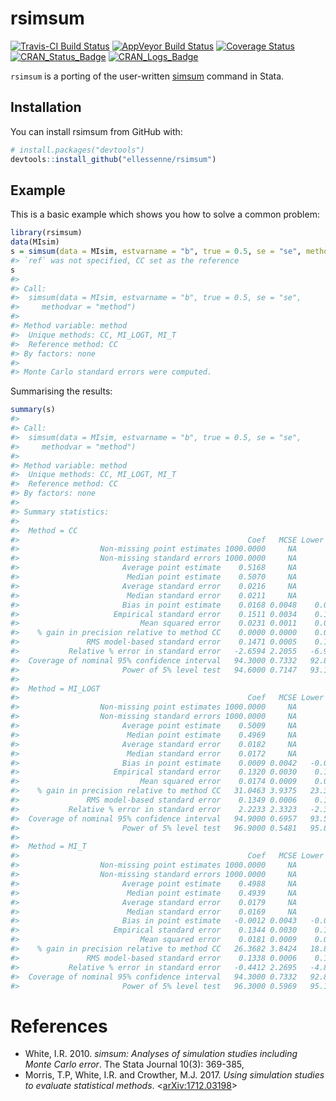 
<!-- README.md is generated from README.Rmd. Please edit that file -->
rsimsum
=======

[![Travis-CI Build Status](https://travis-ci.org/ellessenne/rsimsum.svg?branch=master)](https://travis-ci.org/ellessenne/rsimsum) [![AppVeyor Build Status](https://ci.appveyor.com/api/projects/status/github/ellessenne/rsimsum?branch=master&svg=true)](https://ci.appveyor.com/project/ellessenne/rsimsum) [![Coverage Status](https://img.shields.io/codecov/c/github/ellessenne/rsimsum/master.svg)](https://codecov.io/github/ellessenne/rsimsum?branch=master) [![CRAN\_Status\_Badge](http://www.r-pkg.org/badges/version/rsimsum)](https://cran.r-project.org/package=rsimsum) [![CRAN\_Logs\_Badge](http://cranlogs.r-pkg.org/badges/rsimsum)](https://cran.r-project.org/package=rsimsum)

`rsimsum` is a porting of the user-written [simsum](http://www.stata-journal.com/article.html?article=st0200) command in Stata.

Installation
------------

You can install rsimsum from GitHub with:

``` r
# install.packages("devtools")
devtools::install_github("ellessenne/rsimsum")
```

Example
-------

This is a basic example which shows you how to solve a common problem:

``` r
library(rsimsum)
data(MIsim)
s = simsum(data = MIsim, estvarname = "b", true = 0.5, se = "se", methodvar = "method")
#> `ref` was not specified, CC set as the reference
s
#> 
#> Call:
#>  simsum(data = MIsim, estvarname = "b", true = 0.5, se = "se", 
#>     methodvar = "method")
#> 
#> Method variable: method 
#>  Unique methods: CC, MI_LOGT, MI_T 
#>  Reference method: CC 
#> By factors: none
#> 
#> Monte Carlo standard errors were computed.
```

Summarising the results:

``` r
summary(s)
#> 
#> Call:
#>  simsum(data = MIsim, estvarname = "b", true = 0.5, se = "se", 
#>     methodvar = "method")
#> 
#> Method variable: method 
#>  Unique methods: CC, MI_LOGT, MI_T 
#>  Reference method: CC 
#> By factors: none
#> 
#> Summary statistics:
#> 
#>  Method = CC 
#>                                                   Coef   MCSE Lower 95% Upper 95%
#>                  Non-missing point estimates 1000.0000     NA        NA        NA
#>                  Non-missing standard errors 1000.0000     NA        NA        NA
#>                       Average point estimate    0.5168     NA        NA        NA
#>                        Median point estimate    0.5070     NA        NA        NA
#>                       Average standard error    0.0216     NA        NA        NA
#>                        Median standard error    0.0211     NA        NA        NA
#>                       Bias in point estimate    0.0168 0.0048    0.0074    0.0261
#>                     Empirical standard error    0.1511 0.0034    0.1445    0.1577
#>                           Mean squared error    0.0231 0.0011    0.0209    0.0253
#>    % gain in precision relative to method CC    0.0000 0.0000    0.0000    0.0000
#>               RMS model-based standard error    0.1471 0.0005    0.1461    0.1481
#>           Relative % error in standard error   -2.6594 2.2055   -6.9820    1.6633
#>  Coverage of nominal 95% confidence interval   94.3000 0.7332   92.8631   95.7369
#>                       Power of 5% level test   94.6000 0.7147   93.1992   96.0008
#> 
#>  Method = MI_LOGT 
#>                                                   Coef   MCSE Lower 95% Upper 95%
#>                  Non-missing point estimates 1000.0000     NA        NA        NA
#>                  Non-missing standard errors 1000.0000     NA        NA        NA
#>                       Average point estimate    0.5009     NA        NA        NA
#>                        Median point estimate    0.4969     NA        NA        NA
#>                       Average standard error    0.0182     NA        NA        NA
#>                        Median standard error    0.0172     NA        NA        NA
#>                       Bias in point estimate    0.0009 0.0042   -0.0073    0.0091
#>                     Empirical standard error    0.1320 0.0030    0.1262    0.1378
#>                           Mean squared error    0.0174 0.0009    0.0157    0.0191
#>    % gain in precision relative to method CC   31.0463 3.9375   23.3290   38.7636
#>               RMS model-based standard error    0.1349 0.0006    0.1338    0.1361
#>           Relative % error in standard error    2.2233 2.3323   -2.3480    6.7946
#>  Coverage of nominal 95% confidence interval   94.9000 0.6957   93.5365   96.2635
#>                       Power of 5% level test   96.9000 0.5481   95.8258   97.9742
#> 
#>  Method = MI_T 
#>                                                   Coef   MCSE Lower 95% Upper 95%
#>                  Non-missing point estimates 1000.0000     NA        NA        NA
#>                  Non-missing standard errors 1000.0000     NA        NA        NA
#>                       Average point estimate    0.4988     NA        NA        NA
#>                        Median point estimate    0.4939     NA        NA        NA
#>                       Average standard error    0.0179     NA        NA        NA
#>                        Median standard error    0.0169     NA        NA        NA
#>                       Bias in point estimate   -0.0012 0.0043   -0.0095    0.0071
#>                     Empirical standard error    0.1344 0.0030    0.1285    0.1403
#>                           Mean squared error    0.0181 0.0009    0.0163    0.0198
#>    % gain in precision relative to method CC   26.3682 3.8424   18.8372   33.8991
#>               RMS model-based standard error    0.1338 0.0006    0.1327    0.1350
#>           Relative % error in standard error   -0.4412 2.2695   -4.8894    4.0070
#>  Coverage of nominal 95% confidence interval   94.3000 0.7332   92.8631   95.7369
#>                       Power of 5% level test   96.3000 0.5969   95.1301   97.4699
```

References
==========

-   White, I.R. 2010. *simsum: Analyses of simulation studies including Monte Carlo error*. The Stata Journal 10(3): 369-385, [](http://www.stata-journal.com/article.html?article=st0200)
-   Morris, T.P, White, I.R. and Crowther, M.J. 2017. *Using simulation studies to evaluate statistical methods*. &lt;[arXiv:1712.03198](https://arxiv.org/abs/1712.03198)&gt;
